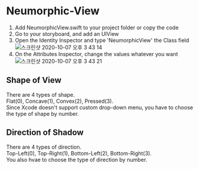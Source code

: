 # Neumorphic-View
1. Add NeumorphicView.swift to your project folder or copy the code  
2. Go to your storyboard, and add an UIView  
3. Open the Identity Inspector and type 'NeumorphicView' the Class field  
![스크린샷 2020-10-07 오후 3 43 14](https://user-images.githubusercontent.com/39911797/95297974-4931c280-08b6-11eb-989a-80a8ca1d0837.png)
4. On the Attributes Inspector, change the values whatever you want  
![스크린샷 2020-10-07 오후 3 43 21](https://user-images.githubusercontent.com/39911797/95297975-4931c280-08b6-11eb-906b-ca0b8826de4a.png)

## Shape of View
There are 4 types of shape.  
Flat(0), Concave(1), Convex(2), Pressed(3).  
Since Xcode doesn't support custom drop-down menu, you have to choose the type of shape by number.

## Direction of Shadow
There are 4 types of direction.  
Top-Left(0), Top-Right(1), Bottom-Left(2), Bottom-Right(3).  
You also hvae to choose the type of direction by number.
